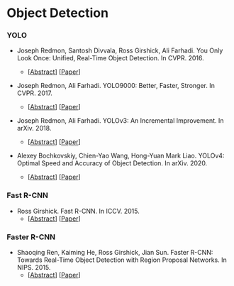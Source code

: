 # Object Detection

### YOLO

- Joseph Redmon, Santosh Divvala, Ross Girshick, Ali Farhadi. You Only Look Once: Unified, Real-Time Object Detection. In CVPR. 2016.

  - [[Abstract](https://www.cv-foundation.org/openaccess/content_cvpr_2016/html/Redmon_You_Only_Look_CVPR_2016_paper.html)] [[Paper](https://www.cv-foundation.org/openaccess/content_cvpr_2016/papers/Redmon_You_Only_Look_CVPR_2016_paper.pdf)]
- Joseph Redmon, Ali Farhadi. YOLO9000: Better, Faster, Stronger. In CVPR. 2017.
  - [[Abstract](https://openaccess.thecvf.com/content_cvpr_2017/html/Redmon_YOLO9000_Better_Faster_CVPR_2017_paper.html)] [[Paper](https://openaccess.thecvf.com/content_cvpr_2017/papers/Redmon_YOLO9000_Better_Faster_CVPR_2017_paper.pdf)]
- Joseph Redmon, Ali Farhadi. YOLOv3: An Incremental Improvement. In arXiv. 2018.
  - [[Abstract](https://arxiv.org/abs/1804.02767)] [[Paper](https://arxiv.org/pdf/1804.02767.pdf)]
- Alexey Bochkovskiy, Chien-Yao Wang, Hong-Yuan Mark Liao. YOLOv4: Optimal Speed and Accuracy of Object Detection. In arXiv. 2020.
  - [[Abstract](https://arxiv.org/abs/2004.10934)] [[Paper](https://arxiv.org/pdf/2004.10934.pdf)]

### Fast R-CNN

- Ross Girshick. Fast R-CNN. In ICCV. 2015.
  - [[Abstract](https://openaccess.thecvf.com/content_iccv_2015/html/Girshick_Fast_R-CNN_ICCV_2015_paper.html)] [[Paper](https://openaccess.thecvf.com/content_iccv_2015/papers/Girshick_Fast_R-CNN_ICCV_2015_paper.pdf)]

### Faster R-CNN

- Shaoqing Ren, Kaiming He, Ross Girshick, Jian Sun. Faster R-CNN: Towards Real-Time Object Detection with Region Proposal Networks. In NIPS. 2015.
  - [[Abstract](https://papers.nips.cc/paper/2015/hash/14bfa6bb14875e45bba028a21ed38046-Abstract.html)] [[Paper](https://papers.nips.cc/paper/2015/file/14bfa6bb14875e45bba028a21ed38046-Paper.pdf)]

